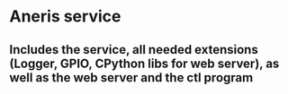 # Aneris service

## Includes the service, all needed extensions (Logger, GPIO, CPython libs for web server), as well as the web server and the ctl program
